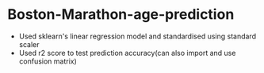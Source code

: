 # Boston-Marathon-age-prediction

- Used sklearn's linear regression model and standardised using standard scaler
- Used r2 score to test prediction accuracy(can also import and use confusion matrix)
